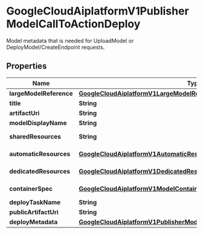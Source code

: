 

# GoogleCloudAiplatformV1PublisherModelCallToActionDeploy

Model metadata that is needed for UploadModel or DeployModel/CreateEndpoint requests.

## Properties

| Name | Type | Description | Notes |
|------------ | ------------- | ------------- | -------------|
|**largeModelReference** | [**GoogleCloudAiplatformV1LargeModelReference**](GoogleCloudAiplatformV1LargeModelReference.md) | Optional. Large model reference. When this is set, model_artifact_spec is not needed. |  [optional] |
|**title** | **String** | Required. The title of the regional resource reference. |  [optional] |
|**artifactUri** | **String** | Optional. The path to the directory containing the Model artifact and any of its supporting files. |  [optional] |
|**modelDisplayName** | **String** | Optional. Default model display name. |  [optional] |
|**sharedResources** | **String** | The resource name of the shared DeploymentResourcePool to deploy on. Format: &#x60;projects/{project}/locations/{location}/deploymentResourcePools/{deployment_resource_pool}&#x60; |  [optional] |
|**automaticResources** | [**GoogleCloudAiplatformV1AutomaticResources**](GoogleCloudAiplatformV1AutomaticResources.md) | A description of resources that to large degree are decided by Vertex AI, and require only a modest additional configuration. |  [optional] |
|**dedicatedResources** | [**GoogleCloudAiplatformV1DedicatedResources**](GoogleCloudAiplatformV1DedicatedResources.md) | A description of resources that are dedicated to the DeployedModel, and that need a higher degree of manual configuration. |  [optional] |
|**containerSpec** | [**GoogleCloudAiplatformV1ModelContainerSpec**](GoogleCloudAiplatformV1ModelContainerSpec.md) | Optional. The specification of the container that is to be used when deploying this Model in Vertex AI. Not present for Large Models. |  [optional] |
|**deployTaskName** | **String** | Optional. The name of the deploy task (e.g., \&quot;text to image generation\&quot;). |  [optional] |
|**publicArtifactUri** | **String** | Optional. The signed URI for ephemeral Cloud Storage access to model artifact. |  [optional] |
|**deployMetadata** | [**GoogleCloudAiplatformV1PublisherModelCallToActionDeployDeployMetadata**](GoogleCloudAiplatformV1PublisherModelCallToActionDeployDeployMetadata.md) | Optional. Metadata information about this deployment config. |  [optional] |



